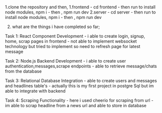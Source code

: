 
1.clone the repository and then,
    1.frontend
        - cd frontend
        - then run to install node modules, npm i
        - then , npm run dev
    2.server
        - cd server
        - then run to install node modules, npm i
        - then , npm run dev

2. what are the things i have completed so far;

Task 1: React Component Development
    - i able to create login, signup, home, scrap pages in frontend
    - not able to implement websocket technology but tried to implement so need to refresh page for latest message

Task 2: Node.js Backend Development
    - i able to create user authentication,messages,scrape endpoints 
    - able to retrieve message/chats from the database

Task 3: Relational Database Integration
    - able to create users and messages and headlines table's
    - actually this is my first project in postgre Sql but im able to integrate with backend

Task 4: Scraping Functionality
    - here i used cheerio for scraping from url
    - im able to scrap headline from a news url and  able to store in database


